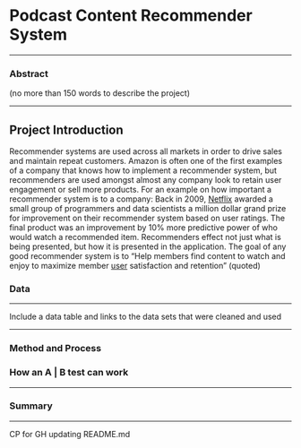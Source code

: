 # Podcast Content Recommender System
_________________________
### Abstract

(no more than 150 words to describe the project)

_________________________
## Project Introduction
Recommender systems are used across all markets in order to drive sales and maintain repeat customers. Amazon is often one of the first examples of a company that knows how to implement a recommender system, but recommenders are used amongst almost any company look to retain user engagement or sell more products. For an example on how important a recommender system is to a company: Back in 2009, [Netflix](https://en.wikipedia.org/wiki/Netflix_Prize) awarded a small group of programmers and data scientists a million dollar grand prize for improvement on their recommender system based on user ratings. The final product was an improvement by 10% more predictive power of who would watch a recommended item. Recommenders effect not just what is being presented, but how it is presented in the application. The goal of any good recommender system is to “Help members find content to watch and enjoy to maximize member [user](https://www.slideshare.net/moustaki/some-pitfalls-of-distributed-learning) satisfaction and retention” (quoted)

### Data
_________________________

Include  a data table and links to the data sets that were cleaned and used
_________________________
### Method and Process

### How an A | B test can work

_________________________
### Summary

_________________________




CP for GH
updating README.md
